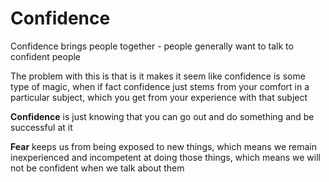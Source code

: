 # Confidence

Confidence brings people together - people generally want to talk to confident people

The problem with this is that is it makes it seem like confidence is some type of magic, when if fact confidence just stems from your comfort in a particular subject, which you get from your experience with that subject

**Confidence** is just knowing that you can go out and do something and be successful at it

**Fear** keeps us from being exposed to new things, which means we remain inexperienced and incompetent at doing those things, which means we will not be confident when we talk about them
